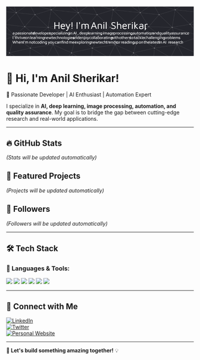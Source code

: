 ![Profile Banner](https://raw.githubusercontent.com/anilss147/anilss147/main/github-header-image.png)

# 👋 Hi, I'm Anil Sherikar!

🚀 Passionate Developer | AI Enthusiast | Automation Expert

I specialize in **AI, deep learning, image processing, automation, and quality assurance**. My goal is to bridge the gap between cutting-edge research and real-world applications.

---

## 🔥 GitHub Stats  
<!-- STATS START -->
_(Stats will be updated automatically)_
<!-- STATS END -->

## 🚀 Featured Projects  
<!-- PROJECTS START -->
_(Projects will be updated automatically)_
<!-- PROJECTS END -->

## 👥 Followers  
<!-- FOLLOWERS START -->
_(Followers will be updated automatically)_
<!-- FOLLOWERS END -->

---

## 🛠️ Tech Stack  

### 🚀 Languages & Tools:  
<p align="left">
  <img src="https://cdn.jsdelivr.net/gh/devicons/devicon/icons/python/python-original.svg" width="40px"/>
  <img src="https://cdn.jsdelivr.net/gh/devicons/devicon/icons/javascript/javascript-original.svg" width="40px"/>
  <img src="https://cdn.jsdelivr.net/gh/devicons/devicon/icons/docker/docker-original.svg" width="40px"/>
  <img src="https://cdn.jsdelivr.net/gh/devicons/devicon/icons/flask/flask-original.svg" width="40px"/>
  <img src="https://cdn.jsdelivr.net/gh/devicons/devicon/icons/opencv/opencv-original.svg" width="40px"/>
  <img src="https://cdn.jsdelivr.net/gh/devicons/devicon/icons/git/git-original.svg" width="40px"/>
</p>

---

## 🔗 Connect with Me  

[![LinkedIn](https://img.shields.io/badge/-LinkedIn-0077B5?style=flat&logo=linkedin&logoColor=white)](https://www.linkedin.com/in/anil-sherikar/)  
[![Twitter](https://img.shields.io/badge/-Twitter-1DA1F2?style=flat&logo=twitter&logoColor=white)](https://x.com/anil_sherikar09)  
[![Personal Website](https://img.shields.io/badge/-Website-000000?style=flat&logo=github&logoColor=white)](https://anilsherikar.dev/)  

---

**🚀 Let's build something amazing together!** 💡  
